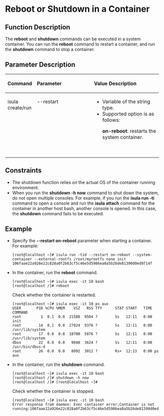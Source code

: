 # Reboot or Shutdown in a Container<a name="EN-US_TOPIC_0184808019"></a>

## Function Description<a name="en-us_topic_0182200832_section13899173716205"></a>

The  **reboot**  and  **shutdown**  commands can be executed in a system container. You can run the  **reboot**  command to restart a container, and run the  **shutdown**  command to stop a container.

## Parameter Description<a name="en-us_topic_0182200832_section1293894622012"></a>

<a name="en-us_topic_0182200832_table1869210387418"></a>
<table><thead align="left"><tr id="en-us_topic_0182200832_row1569373816419"><th class="cellrowborder" valign="top" width="14.29%" id="mcps1.1.4.1.1"><p id="en-us_topic_0182200832_p106936387415"><a name="en-us_topic_0182200832_p106936387415"></a><a name="en-us_topic_0182200832_p106936387415"></a><strong id="en-us_topic_0182200832_b77698409110"><a name="en-us_topic_0182200832_b77698409110"></a><a name="en-us_topic_0182200832_b77698409110"></a>Command</strong></p>
</th>
<th class="cellrowborder" valign="top" width="39.47%" id="mcps1.1.4.1.2"><p id="en-us_topic_0182200832_p113841447182213"><a name="en-us_topic_0182200832_p113841447182213"></a><a name="en-us_topic_0182200832_p113841447182213"></a>Parameter</p>
</th>
<th class="cellrowborder" valign="top" width="46.239999999999995%" id="mcps1.1.4.1.3"><p id="en-us_topic_0182200832_p3924171618525"><a name="en-us_topic_0182200832_p3924171618525"></a><a name="en-us_topic_0182200832_p3924171618525"></a><strong id="en-us_topic_0182200832_b51452417112"><a name="en-us_topic_0182200832_b51452417112"></a><a name="en-us_topic_0182200832_b51452417112"></a>Value Description</strong></p>
</th>
</tr>
</thead>
<tbody><tr id="en-us_topic_0182200832_row12693163810415"><td class="cellrowborder" valign="top" width="14.29%" headers="mcps1.1.4.1.1 "><p id="en-us_topic_0182200832_p66931838134110"><a name="en-us_topic_0182200832_p66931838134110"></a><a name="en-us_topic_0182200832_p66931838134110"></a>isula create/run</p>
</td>
<td class="cellrowborder" valign="top" width="39.47%" headers="mcps1.1.4.1.2 "><p id="en-us_topic_0182200832_p7384134752211"><a name="en-us_topic_0182200832_p7384134752211"></a><a name="en-us_topic_0182200832_p7384134752211"></a>--restart</p>
</td>
<td class="cellrowborder" valign="top" width="46.239999999999995%" headers="mcps1.1.4.1.3 "><a name="en-us_topic_0182200832_ul1096612111241"></a><a name="en-us_topic_0182200832_ul1096612111241"></a><ul id="en-us_topic_0182200832_ul1096612111241"><li>Variable of the string type.</li><li>Supported option is as follows:<p id="en-us_topic_0182200832_p153828551538"><a name="en-us_topic_0182200832_p153828551538"></a><a name="en-us_topic_0182200832_p153828551538"></a><strong id="en-us_topic_0182200832_b106287353818"><a name="en-us_topic_0182200832_b106287353818"></a><a name="en-us_topic_0182200832_b106287353818"></a>on-reboot</strong>: restarts the system container.</p>
<p id="en-us_topic_0182200832_p1778024415312"><a name="en-us_topic_0182200832_p1778024415312"></a><a name="en-us_topic_0182200832_p1778024415312"></a>&nbsp;&nbsp;</p>
</li></ul>
</td>
</tr>
</tbody>
</table>

## Constraints<a name="en-us_topic_0182200832_section4739162012118"></a>

-   The shutdown function relies on the actual OS of the container running environment.
-   When you run the  **shutdown -h now**  command to shut down the system, do not open multiple consoles. For example, if you run the  **isula run -ti**  command to open a console and run the  **isula attach**  command for the container in another host bash, another console is opened. In this case, the  **shutdown**  command fails to be executed.

## Example<a name="en-us_topic_0182200832_section1518772182111"></a>

-   Specify the  **--restart on-reboot**  parameter when starting a container. For example:

    ```
    [root@localhost ~]# isula run -tid --restart on-reboot --system-container --external-rootfs /root/myrootfs none init
    106faae22a926e22c828a0f2b63cf5c46e5d5986ea8a5b26de81390d0ed9714f
    ```


-   In the container, run the  **reboot**  command.

    ```
    [root@localhost ~]# isula exec -it 10 bash
    [root@localhost /]# reboot
    ```

    Check whether the container is restarted.

    ```
    [root@localhost ~]# isula exec -it 10 ps aux
    USER       PID %CPU %MEM    VSZ   RSS TTY      STAT START   TIME COMMAND
    root         1  0.1  0.0  21588  9504 ?        Ss   12:11   0:00 init
    root        14  0.1  0.0  27024  9376 ?        Ss   12:11   0:00 /usr/lib/system
    root        17  0.0  0.0  18700  5876 ?        Ss   12:11   0:00 /usr/lib/system
    dbus        22  0.0  0.0   9048  3624 ?        Ss   12:11   0:00 /usr/bin/dbus-d
    root        26  0.0  0.0   8092  3012 ?        Rs+  12:13   0:00 ps aux
    ```

-   In the container, run the  **shutdown**  command.

    ```
    [root@localhost ~]# isula exec -it 10 bash
    [root@localhost /]# shutdown -h now
    [root@localhost /]# [root@localhost ~]#
    ```

    Check whether the container is stopped.

    ```
    [root@localhost ~]# isula exec -it 10 bash
    Error response from daemon: Exec container error;Container is not running:106faae22a926e22c828a0f2b63cf5c46e5d5986ea8a5b26de81390d0ed9714f
    ```


